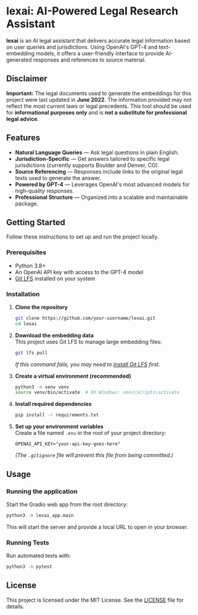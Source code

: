 # lexai: AI-Powered Legal Research Assistant

**lexai** is an AI legal assistant that delivers accurate legal information based on user queries and jurisdictions. Using OpenAI's GPT-4 and text-embedding models, it offers a user-friendly interface to provide AI-generated responses and references to source material.

## Disclaimer

**Important:** The legal documents used to generate the embeddings for this project were last updated in **June 2022**. The information provided may not reflect the most current laws or legal precedents. This tool should be used for **informational purposes only** and is **not a substitute for professional legal advice**.

## Features

- **Natural Language Queries** — Ask legal questions in plain English.
- **Jurisdiction-Specific** — Get answers tailored to specific legal jurisdictions (currently supports Boulder and Denver, CO).
- **Source Referencing** — Responses include links to the original legal texts used to generate the answer.
- **Powered by GPT-4** — Leverages OpenAI's most advanced models for high-quality responses.
- **Professional Structure** — Organized into a scalable and maintainable package.

## Getting Started

Follow these instructions to set up and run the project locally.

### Prerequisites

- Python 3.8+
- An OpenAI API key with access to the GPT-4 model
- [Git LFS](https://git-lfs.com) installed on your system

### Installation

1. **Clone the repository**
    ```bash
    git clone https://github.com/your-username/lexai.git
    cd lexai
    ```

2. **Download the embedding data**  
    This project uses Git LFS to manage large embedding files:
    ```bash
    git lfs pull
    ```
    _If this command fails, you may need to [install Git LFS](https://git-lfs.com) first._

3. **Create a virtual environment (recommended)**
    ```bash
    python3 -m venv venv
    source venv/bin/activate  # On Windows: venv\Scripts\activate
    ```

4. **Install required dependencies**
    ```bash
    pip install -r requirements.txt
    ```

5. **Set up your environment variables**  
    Create a file named `.env` in the root of your project directory:
    ```
    OPENAI_API_KEY="your-api-key-goes-here"
    ```
    _(The `.gitignore` file will prevent this file from being committed.)_

## Usage

### Running the application

Start the Gradio web app from the root directory:
```bash
python3 -m lexai_app.main
```
This will start the server and provide a local URL to open in your browser.

### Running Tests

Run automated tests with:
```bash
python3 -m pytest
```

## License

This project is licensed under the MIT License. See the [LICENSE](LICENSE) file for details.

